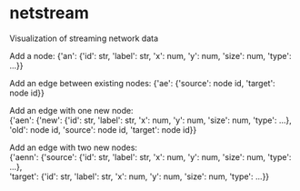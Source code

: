 # netstream
Visualization of streaming network data


Add a node:
{'an': {'id': str, 'label': str, 'x': num, 'y': num, 'size': num, 'type': ...}}  

Add an edge between existing nodes:
{'ae': {'source': node id, 'target': node id}}  

Add an edge with one new node:  
{'aen': {'new': {'id': str, 'label': str, 'x': num, 'y': num, 'size': num, 'type': ...},   
         'old': node id,
         'source': node id, 'target': node id}}  

Add an edge with two new nodes:  
{'aenn': {'source': {'id': str, 'label': str, 'x': num, 'y': num, 'size': num, 'type': ...},   
          'target': {'id': str, 'label': str, 'x': num, 'y': num, 'size': num, 'type': ...}}  

